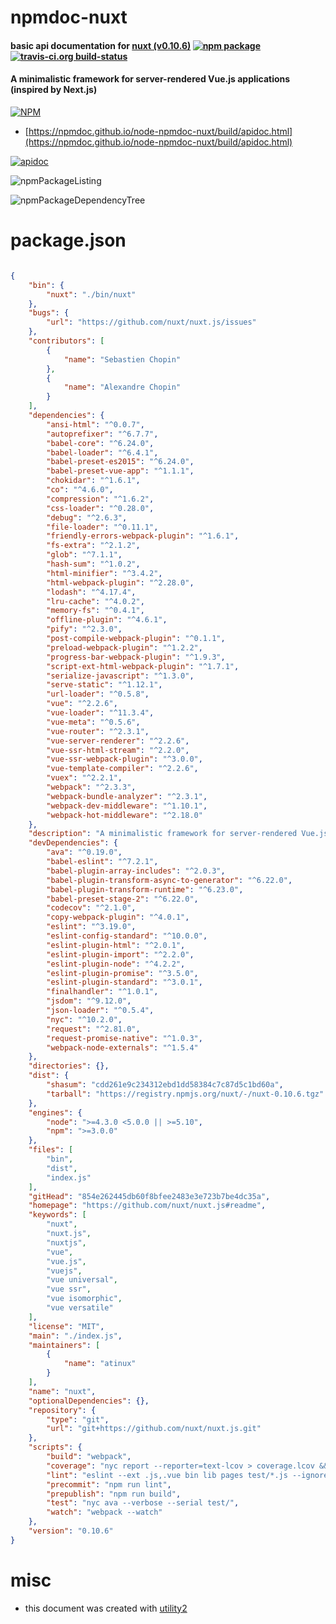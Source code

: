 # npmdoc-nuxt

#### basic api documentation for  [nuxt (v0.10.6)](https://github.com/nuxt/nuxt.js#readme)  [![npm package](https://img.shields.io/npm/v/npmdoc-nuxt.svg?style=flat-square)](https://www.npmjs.org/package/npmdoc-nuxt) [![travis-ci.org build-status](https://api.travis-ci.org/npmdoc/node-npmdoc-nuxt.svg)](https://travis-ci.org/npmdoc/node-npmdoc-nuxt)

#### A minimalistic framework for server-rendered Vue.js applications (inspired by Next.js)

[![NPM](https://nodei.co/npm/nuxt.png?downloads=true&downloadRank=true&stars=true)](https://www.npmjs.com/package/nuxt)

- [https://npmdoc.github.io/node-npmdoc-nuxt/build/apidoc.html](https://npmdoc.github.io/node-npmdoc-nuxt/build/apidoc.html)

[![apidoc](https://npmdoc.github.io/node-npmdoc-nuxt/build/screenCapture.buildCi.browser.%252Ftmp%252Fbuild%252Fapidoc.html.png)](https://npmdoc.github.io/node-npmdoc-nuxt/build/apidoc.html)

![npmPackageListing](https://npmdoc.github.io/node-npmdoc-nuxt/build/screenCapture.npmPackageListing.svg)

![npmPackageDependencyTree](https://npmdoc.github.io/node-npmdoc-nuxt/build/screenCapture.npmPackageDependencyTree.svg)



# package.json

```json

{
    "bin": {
        "nuxt": "./bin/nuxt"
    },
    "bugs": {
        "url": "https://github.com/nuxt/nuxt.js/issues"
    },
    "contributors": [
        {
            "name": "Sebastien Chopin"
        },
        {
            "name": "Alexandre Chopin"
        }
    ],
    "dependencies": {
        "ansi-html": "^0.0.7",
        "autoprefixer": "^6.7.7",
        "babel-core": "^6.24.0",
        "babel-loader": "^6.4.1",
        "babel-preset-es2015": "^6.24.0",
        "babel-preset-vue-app": "^1.1.1",
        "chokidar": "^1.6.1",
        "co": "^4.6.0",
        "compression": "^1.6.2",
        "css-loader": "^0.28.0",
        "debug": "^2.6.3",
        "file-loader": "^0.11.1",
        "friendly-errors-webpack-plugin": "^1.6.1",
        "fs-extra": "^2.1.2",
        "glob": "^7.1.1",
        "hash-sum": "^1.0.2",
        "html-minifier": "^3.4.2",
        "html-webpack-plugin": "^2.28.0",
        "lodash": "^4.17.4",
        "lru-cache": "^4.0.2",
        "memory-fs": "^0.4.1",
        "offline-plugin": "^4.6.1",
        "pify": "^2.3.0",
        "post-compile-webpack-plugin": "^0.1.1",
        "preload-webpack-plugin": "^1.2.2",
        "progress-bar-webpack-plugin": "^1.9.3",
        "script-ext-html-webpack-plugin": "^1.7.1",
        "serialize-javascript": "^1.3.0",
        "serve-static": "^1.12.1",
        "url-loader": "^0.5.8",
        "vue": "^2.2.6",
        "vue-loader": "^11.3.4",
        "vue-meta": "^0.5.6",
        "vue-router": "^2.3.1",
        "vue-server-renderer": "^2.2.6",
        "vue-ssr-html-stream": "^2.2.0",
        "vue-ssr-webpack-plugin": "^3.0.0",
        "vue-template-compiler": "^2.2.6",
        "vuex": "^2.2.1",
        "webpack": "^2.3.3",
        "webpack-bundle-analyzer": "^2.3.1",
        "webpack-dev-middleware": "^1.10.1",
        "webpack-hot-middleware": "^2.18.0"
    },
    "description": "A minimalistic framework for server-rendered Vue.js applications (inspired by Next.js)",
    "devDependencies": {
        "ava": "^0.19.0",
        "babel-eslint": "^7.2.1",
        "babel-plugin-array-includes": "^2.0.3",
        "babel-plugin-transform-async-to-generator": "^6.22.0",
        "babel-plugin-transform-runtime": "^6.23.0",
        "babel-preset-stage-2": "^6.22.0",
        "codecov": "^2.1.0",
        "copy-webpack-plugin": "^4.0.1",
        "eslint": "^3.19.0",
        "eslint-config-standard": "^10.0.0",
        "eslint-plugin-html": "^2.0.1",
        "eslint-plugin-import": "^2.2.0",
        "eslint-plugin-node": "^4.2.2",
        "eslint-plugin-promise": "^3.5.0",
        "eslint-plugin-standard": "^3.0.1",
        "finalhandler": "^1.0.1",
        "jsdom": "^9.12.0",
        "json-loader": "^0.5.4",
        "nyc": "^10.2.0",
        "request": "^2.81.0",
        "request-promise-native": "^1.0.3",
        "webpack-node-externals": "^1.5.4"
    },
    "directories": {},
    "dist": {
        "shasum": "cdd261e9c234312ebd1dd58384c7c87d5c1bd60a",
        "tarball": "https://registry.npmjs.org/nuxt/-/nuxt-0.10.6.tgz"
    },
    "engines": {
        "node": ">=4.3.0 <5.0.0 || >=5.10",
        "npm": ">=3.0.0"
    },
    "files": [
        "bin",
        "dist",
        "index.js"
    ],
    "gitHead": "854e262445db60f8bfee2483e3e723b7be4dc35a",
    "homepage": "https://github.com/nuxt/nuxt.js#readme",
    "keywords": [
        "nuxt",
        "nuxt.js",
        "nuxtjs",
        "vue",
        "vue.js",
        "vuejs",
        "vue universal",
        "vue ssr",
        "vue isomorphic",
        "vue versatile"
    ],
    "license": "MIT",
    "main": "./index.js",
    "maintainers": [
        {
            "name": "atinux"
        }
    ],
    "name": "nuxt",
    "optionalDependencies": {},
    "repository": {
        "type": "git",
        "url": "git+https://github.com/nuxt/nuxt.js.git"
    },
    "scripts": {
        "build": "webpack",
        "coverage": "nyc report --reporter=text-lcov > coverage.lcov && codecov",
        "lint": "eslint --ext .js,.vue bin lib pages test/*.js --ignore-pattern lib/app",
        "precommit": "npm run lint",
        "prepublish": "npm run build",
        "test": "nyc ava --verbose --serial test/",
        "watch": "webpack --watch"
    },
    "version": "0.10.6"
}
```



# misc
- this document was created with [utility2](https://github.com/kaizhu256/node-utility2)
